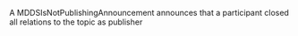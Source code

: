 A MDDSIsNotPublishingAnnouncement announces that a participant closed all relations to the topic as publisher